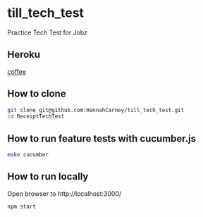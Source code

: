 # till_tech_test
Practice Tech Test for Jobz

Heroku
---
[coffee]:https://coffeeconnection.herokuapp.com/
[coffee]

How to clone
----
```sh
git clone git@github.com:HannahCarney/till_tech_test.git
cd ReceiptTechTest
```
How to run feature tests with cucumber.js
----
```sh
make cucumber
```
How to run locally
----
Open browser to http://localhost:3000/

```sh
npm start
```


